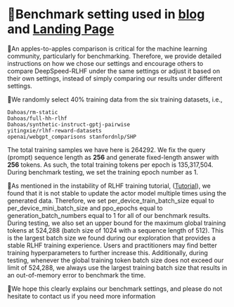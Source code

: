 # 🚩Benchmark setting used in [blog](https://www.deepspeed.ai/2023/04/10/deepspeed-chat.html) and [Landing Page](https://github.com/microsoft/DeepSpeedExamples/tree/master/applications/DeepSpeed-Chat/README.md)

📍An apples-to-apples comparison is critical for the machine learning community, particularly for benchmarking. Therefore, we provide detailed instructions on how we chose our settings and encourage others to compare DeepSpeed-RLHF under the same settings or adjust it based on their own settings, instead of simply comparing our results under different settings.

📍We randomly select 40% training data from the six training datasets, i.e.,

```text
Dahoas/rm-static
Dahoas/full-hh-rlhf
Dahoas/synthetic-instruct-gptj-pairwise
yitingxie/rlhf-reward-datasets 
openai/webgpt_comparisons stanfordnlp/SHP
```

The total training samples we have here is 264292. We fix the query (prompt) sequence length as **256** and generate fixed-length answer with **256** tokens. As such, the total training tokens per epoch is 135,317,504. During benchmark testing, we set the training epoch number as 1.

📍As mentioned in the instability of RLHF training tutorial, ([Tutorial](./README.md#🙋-instablity-of-rlhf-training-and-others)), we found that it is not stable to update the actor model multiple times using the generated data. Therefore, we set per_device_train_batch_size equal to per_device_mini_batch_size and ppo_epochs equal to generation_batch_numbers equal to 1 for all of our benchmark results. During testing, we also set an upper bound for the maximum global training tokens at 524,288 (batch size of 1024 with a sequence length of 512). This is the largest batch size we found during our exploration that provides a stable RLHF training experience. Users and practitioners may find better training hyperparameters to further increase this. Additionally, during testing, whenever the global training token batch size does not exceed our limit of 524,288, we always use the largest training batch size that results in an out-of-memory error to benchmark the time.

📍We hope this clearly explains our benchmark settings, and please do not hesitate to contact us if you need more information
